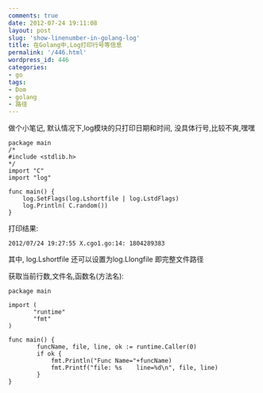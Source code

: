 ```yaml
---
comments: true
date: 2012-07-24 19:11:08
layout: post
slug: 'show-linenumber-in-golang-log'
title: 在Golang中,Log打印行号等信息
permalink: '/446.html'
wordpress_id: 446
categories:
- go
tags:
- Dom
- golang
- 路径
---
```


做个小笔记, 默认情况下,log模块的只打印日期和时间, 没具体行号,比较不爽,嘿嘿

    package main
    /*
    #include <stdlib.h>
    */
    import "C"
    import "log"
    
    func main() {
        log.SetFlags(log.Lshortfile | log.LstdFlags)
        log.Println( C.random())
    }
    
打印结果:

    2012/07/24 19:27:55 X.cgo1.go:14: 1804289383
    
其中, log.Lshortfile 还可以设置为log.Llongfile 即完整文件路径

获取当前行数,文件名,函数名(方法名):

    package main
    
    import (
           "runtime"
           "fmt"
    )
    
    func main() {
            funcName, file, line, ok := runtime.Caller(0)
            if ok {
				fmt.Println("Func Name="+funcName)
                fmt.Printf("file: %s    line=%d\n", file, line)
            }
    }
    

